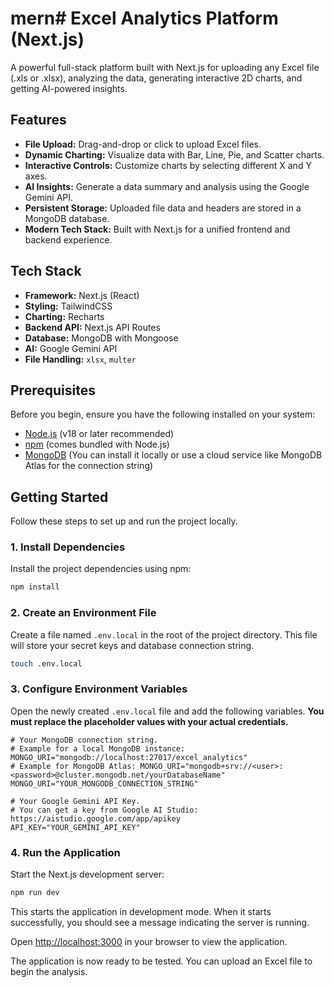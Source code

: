 # mern# Excel Analytics Platform (Next.js)

A powerful full-stack platform built with Next.js for uploading any Excel file (.xls or .xlsx), analyzing the data, generating interactive 2D charts, and getting AI-powered insights.

## Features

- **File Upload:** Drag-and-drop or click to upload Excel files.
- **Dynamic Charting:** Visualize data with Bar, Line, Pie, and Scatter charts.
- **Interactive Controls:** Customize charts by selecting different X and Y axes.
- **AI Insights:** Generate a data summary and analysis using the Google Gemini API.
- **Persistent Storage:** Uploaded file data and headers are stored in a MongoDB database.
- **Modern Tech Stack:** Built with Next.js for a unified frontend and backend experience.

## Tech Stack

- **Framework:** Next.js (React)
- **Styling:** TailwindCSS
- **Charting:** Recharts
- **Backend API:** Next.js API Routes
- **Database:** MongoDB with Mongoose
- **AI:** Google Gemini API
- **File Handling:** `xlsx`, `multer`

## Prerequisites

Before you begin, ensure you have the following installed on your system:
- [Node.js](https://nodejs.org/) (v18 or later recommended)
- [npm](https://www.npmjs.com/) (comes bundled with Node.js)
- [MongoDB](https://www.mongodb.com/try/download/community) (You can install it locally or use a cloud service like MongoDB Atlas for the connection string)

## Getting Started

Follow these steps to set up and run the project locally.

### 1. Install Dependencies

Install the project dependencies using npm:

```bash
npm install
```

### 2. Create an Environment File

Create a file named `.env.local` in the root of the project directory. This file will store your secret keys and database connection string.

```bash
touch .env.local
```

### 3. Configure Environment Variables

Open the newly created `.env.local` file and add the following variables. **You must replace the placeholder values with your actual credentials.**

```env
# Your MongoDB connection string.
# Example for a local MongoDB instance: MONGO_URI="mongodb://localhost:27017/excel_analytics"
# Example for MongoDB Atlas: MONGO_URI="mongodb+srv://<user>:<password>@cluster.mongodb.net/yourDatabaseName"
MONGO_URI="YOUR_MONGODB_CONNECTION_STRING"

# Your Google Gemini API Key.
# You can get a key from Google AI Studio: https://aistudio.google.com/app/apikey
API_KEY="YOUR_GEMINI_API_KEY"
```

### 4. Run the Application

Start the Next.js development server:

```bash
npm run dev
```

This starts the application in development mode. When it starts successfully, you should see a message indicating the server is running.

Open [http://localhost:3000](http://localhost:3000) in your browser to view the application.

The application is now ready to be tested. You can upload an Excel file to begin the analysis.
